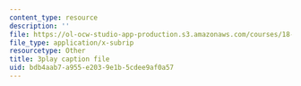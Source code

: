 ```yaml
---
content_type: resource
description: ''
file: https://ol-ocw-studio-app-production.s3.amazonaws.com/courses/18-01sc-single-variable-calculus-fall-2010/bdb4aab7a955e2039e1b5cdee9af0a57_z1FRDkxlmg8.srt
file_type: application/x-subrip
resourcetype: Other
title: 3play caption file
uid: bdb4aab7-a955-e203-9e1b-5cdee9af0a57
---
```

